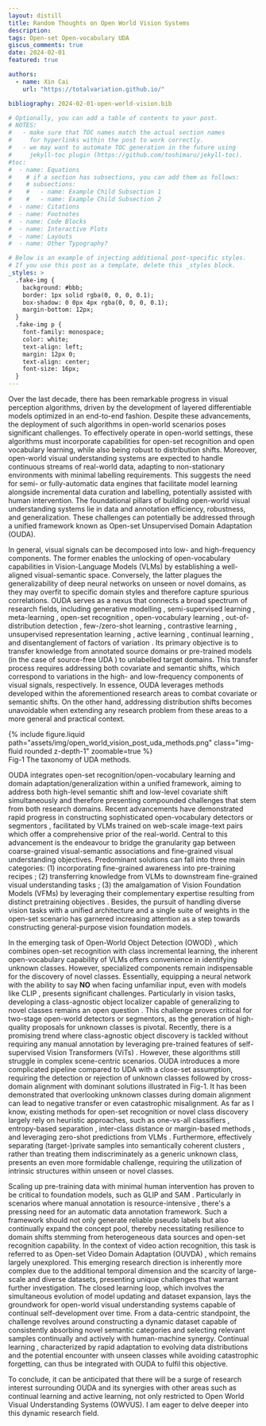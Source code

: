 ```yaml
---
layout: distill
title: Random Thoughts on Open World Vision Systems
description: 
tags: Open-set Open-vocabulary UDA
giscus_comments: true
date: 2024-02-01
featured: true

authors:
  - name: Xin Cai
    url: "https://totalvariation.github.io/"

bibliography: 2024-02-01-open-world-vision.bib

# Optionally, you can add a table of contents to your post.
# NOTES:
#   - make sure that TOC names match the actual section names
#     for hyperlinks within the post to work correctly.
#   - we may want to automate TOC generation in the future using
#     jekyll-toc plugin (https://github.com/toshimaru/jekyll-toc).
#toc:
#  - name: Equations
#    # if a section has subsections, you can add them as follows:
#    # subsections:
#    #   - name: Example Child Subsection 1
#    #   - name: Example Child Subsection 2
#  - name: Citations
#  - name: Footnotes
#  - name: Code Blocks
#  - name: Interactive Plots
#  - name: Layouts
#  - name: Other Typography?

# Below is an example of injecting additional post-specific styles.
# If you use this post as a template, delete this _styles block.
_styles: >
  .fake-img {
    background: #bbb;
    border: 1px solid rgba(0, 0, 0, 0.1);
    box-shadow: 0 0px 4px rgba(0, 0, 0, 0.1);
    margin-bottom: 12px;
  }
  .fake-img p {
    font-family: monospace;
    color: white;
    text-align: left;
    margin: 12px 0;
    text-align: center;
    font-size: 16px;
  }
---
```


Over the last decade, there has been remarkable progress in visual perception algorithms, driven by the development of layered differentiable models optimized in an end-to-end fashion. Despite these advancements, the deployment of such algorithms in open-world scenarios poses significant challenges. To effectively operate in open-world settings, these algorithms must incorporate capabilities for open-set recognition and open vocabulary learning, while also being robust to distribution shifts. Moreover, open-world visual understanding systems are expected to handle continuous streams of real-world data, adapting to non-stationary environments with minimal labelling requirements. This suggests the need for semi- or fully-automatic data engines that facilitate model learning alongside incremental data curation and labelling, potentially assisted with human intervention. The foundational pillars of building open-world visual understanding systems lie in data and annotation efficiency, robustness, and generalization. These challenges can potentially be addressed through a unified framework known as Open-set Unsupervised Domain Adaptation (OUDA).
	
In general, visual signals can be decomposed into low- and high-frequency components. The former enables the unlocking of open-vocabulary capabilities in Vision-Language Models (VLMs) <d-cite key="radford2021learning"></d-cite> <d-cite key="li2021align"></d-cite> by establishing a well-aligned visual-semantic space. Conversely, the latter plagues the generalizability of deep neural networks on unseen or novel domains, as they may overfit to specific domain styles and therefore capture spurious correlations. OUDA serves as a nexus that connects a broad spectrum of research fields, including generative modelling <d-cite key="hoffman2018cycada"><d-cite> <d-cite key="ilse2020diva"><d-cite> <d-cite key="mahajan2020latent"><d-cite>, semi-supervised learning <d-cite key="berthelot2021adamatch"><d-cite> <d-cite key="zhang2020label"><d-cite>, meta-learning <d-cite key="shu2021open"><d-cite> <d-cite key="kim2022pin"><d-cite> <d-cite key="zhao2021learning"><d-cite>, open-set recognition <d-cite key="saito2021ovanet"><d-cite> <d-cite key="saito2020universal"><d-cite>, open-vocabulary learning <d-cite key="yu2023open"><d-cite> <d-cite key="zara2023autolabel"><d-cite> <d-cite key="wu2023towards"><d-cite>, out-of-distribution detection <d-cite key="shu2023clipood"></d-cite> <d-cite key="wang2023clipn"></d-cite>, few-/zero-shot learning <d-cite key="wu2022style"></d-cite> <d-cite key="fahes2023poda"></d-cite>, contrastive learning <d-cite key="da2022dual"><d-cite> <d-cite key="sahoo2021contrast"><d-cite> <d-cite key="zara2023simplifying"><d-cite>, unsupervised representation learning <d-cite key="hoyer2023mic"><d-cite> <d-cite key="vray2024distill"><d-cite>, active learning <d-cite key="zhang2022bamboo"></d-cite> <d-cite key="wu2022entropy"></d-cite>, continual learning <d-cite key="atanyan2024continuous"></d-cite> <d-cite key="lin2022prototype"></d-cite> <d-cite key="wang2302comprehensive"></d-cite>, and disentanglement of factors of variation <d-cite key="wu2022single"></d-cite> <d-cite key="wei2022unsupervised"></d-cite>. Its primary objective is to transfer knowledge from annotated source domains or pre-trained models (in the case of source-free UDA <d-cite key="liang2020we"></d-cite>) to unlabelled target domains. This transfer process requires addressing both covariate and semantic shifts, which correspond to variations in the high- and low-frequency components of visual signals, respectively. In essence, OUDA leverages methods developed within the aforementioned research areas to combat covariate or semantic shifts. On the other hand, addressing distribution shifts becomes unavoidable when extending any research problem from these areas to a more general and practical context.

<div class="row mt-3">
    <div class="col-sm mt-3 mt-md-0">
        {% include figure.liquid path="assets/img/open_world_vision_post_uda_methods.png" class="img-fluid rounded z-depth-1" zoomable=true %}
    </div>
</div>
<div class="caption">
    Fig-1 The taxonomy of UDA methods.
</div>

OUDA integrates open-set recognition/open-vocabulary learning and domain adaptation/generalization within a unified framework, aiming to address both high-level semantic shift and low-level covariate shift simultaneously and therefore presenting compounded challenges that stem from both research domains. Recent advancements have demonstrated rapid progress in constructing sophisticated open-vocabulary detectors or segmentors <d-cite key="zhu2023survey"></d-cite>, facilitated by VLMs trained on web-scale image-text pairs which offer a comprehensive prior of the real-world. Central to this advancement is the endeavour to bridge the granularity gap between coarse-grained visual-semantic associations and fine-grained visual understanding objectives. Predominant solutions can fall into three main categories: (1) incorporating fine-grained awareness into pre-training recipes <d-cite key="li2022grounded"></d-cite> <d-cite key=""></d-cite> <d-cite key="zhong2022regionclip"></d-cite> <d-cite key="rao2022denseclip"></d-cite>; (2) transferring knowledge from VLMs to downstream fine-grained visual understanding tasks <d-cite key="gu2021open"></d-cite> <d-cite key="kuo2022f"></d-cite> <d-cite key="wu2023cora"></d-cite> <d-cite key="he2023clip"></d-cite>; (3) the amalgamation of Vision Foundation Models (VFMs) by leveraging their complementary expertise resulting from distinct pretraining objectives <d-cite key="han2023boosting"></d-cite> <d-cite key="wang2023sam"></d-cite>. Besides, the pursuit of handling diverse vision tasks with a unified architecture and a single suite of weights in the open-set scenario <d-cite key="zou2023generalized"></d-cite> <d-cite key="zhang2023simple"></d-cite> has garnered increasing attention as a step towards constructing general-purpose vision foundation models.
		
In the emerging task of Open-World Object Detection (OWOD) <d-cite key="joseph2021towards"></d-cite> <d-cite key="gupta2022ow"></d-cite> <d-cite key="wang2023detecting"></d-cite>, which combines open-set recognition with class incremental learning, the inherent open-vocabulary capability of VLMs offers convenience in identifying unknown classes. However, specialized components remain indispensable for the discovery of novel classes. Essentially, equipping a neural network with the ability to say **NO** when facing unfamiliar input, even with models like CLIP <d-cite key="wang2023clipn"></d-cite>, presents significant challenges. Particularly in vision tasks, developing a class-agnostic object localizer capable of generalizing to novel classes remains an open question <d-cite key="kim2022learning"></d-cite>. This challenge proves critical for two-stage open-world detectors or segmentors, as the generation of high-quality proposals for unknown classes is pivotal. Recently, there is a promising trend where class-agnostic object discovery is tackled without requiring any manual annotation by leveraging pre-trained features of self-supervised Vision Transformers (ViTs) <d-cite key="simeoni2023unsupervised"></d-cite>. However, these algorithms still struggle in complex scene-centric scenarios. OUDA introduces a more complicated pipeline compared to UDA with a close-set assumption, requiring the detection or rejection of unknown classes followed by cross-domain alignment with dominant solutions illustrated in Fig-1. It has been demonstrated that overlooking unknown classes during domain alignment can lead to negative transfer or even catastrophic misalignment. As far as I know, existing methods for open-set recognition or novel class discovery largely rely on heuristic approaches, such as one-vs-all classifiers <d-cite key="saito2021ovanet"></d-cite>, entropy-based separation <d-cite key="saito2020universal"></d-cite>, inter-class distance or margin-based methods <d-cite key="miller2021class"></d-cite>, and leveraging zero-shot predictions from VLMs <d-cite key="yu2023open"></d-cite> <d-cite key="zara2023autolabel"></d-cite>. Furthermore, effectively separating (target-)private samples into semantically coherent clusters <d-cite key="zara2023autolabel"></d-cite>, rather than treating them indiscriminately as a generic unknown class, presents an even more formidable challenge, requiring the utilization of intrinsic structures within unseen or novel classes.

Scaling up pre-training data with minimal human intervention has proven to be critical to foundation models, such as GLIP <d-cite key="li2022grounded"></d-cite> and SAM <d-cite key="kirillov2023segment"></d-cite>. Particularly in scenarios where manual annotation is resource-intensive <d-cite key="delatolas2024learning"></d-cite>, there's a pressing need for an automatic data annotation framework. Such a framework should not only generate reliable pseudo labels but also continually expand the concept pool, thereby necessitating resilience to domain shifts stemming from heterogeneous data sources and open-set recognition capability. In the context of video action recognition, this task is referred to as Open-set Video Domain Adaptation (OUVDA) <d-cite key="zara2023simplifying"></d-cite> <d-cite key="zara2023autolabel"></d-cite>, which remains largely unexplored. This emerging research direction is inherently more complex due to the additional temporal dimension and the scarcity of large-scale and diverse datasets, presenting unique challenges that warrant further investigation. The closed learning loop, which involves the simultaneous evolution of model updating and dataset expansion, lays the groundwork for open-world visual understanding systems capable of continual self-development over time. From a data-centric standpoint, the challenge revolves around constructing a dynamic dataset capable of consistently absorbing novel semantic categories and selecting relevant samples continually <d-cite key="de2021continual"></d-cite> and actively <d-cite key="zhang2022bamboo"><d-cite> with human-machine synergy. Continual learning <d-cite key="wang2302comprehensive"></d-cite>, characterized by rapid adaptation to evolving data distributions and the potential encounter with unseen classes while avoiding catastrophic forgetting, can thus be integrated with OUDA to fulfil this objective.

To conclude, it can be anticipated that there will be a surge of research interest surrounding OUDA and its synergies with other areas such as continual learning and active learning, not only restricted to Open World Visual Understanding Systems (OWVUS). I am eager to delve deeper into this dynamic research field.


